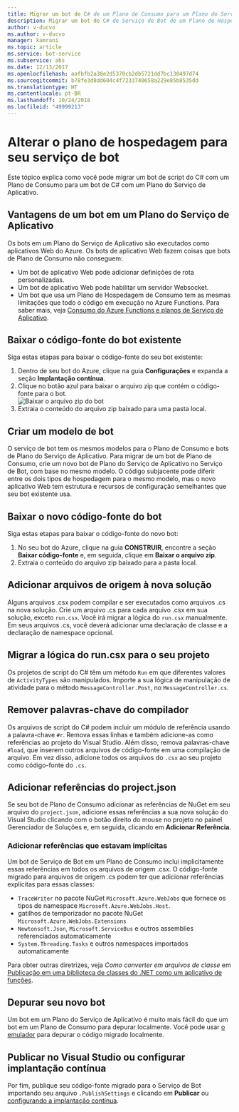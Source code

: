 ```yaml
---
title: Migrar um bot de C# de um Plano de Consumo para um Plano do Serviço de Aplicativo | Microsoft Docs
description: Migrar um bot de C# de Serviço de Bot de um Plano de Hospedagem de Consumo para um Plano de Hospedagem de Serviço de Aplicativo.
author: v-ducvo
ms.author: v-ducvo
manager: kamrani
ms.topic: article
ms.service: bot-service
ms.subservice: abs
ms.date: 12/13/2017
ms.openlocfilehash: aafbfb2a38e2d5370cb2db5721dd7bc130497d74
ms.sourcegitcommit: b78fe3d8dd604c4f7233740658a229e85b8535dd
ms.translationtype: HT
ms.contentlocale: pt-BR
ms.lasthandoff: 10/24/2018
ms.locfileid: "49999213"
---
```

# <a name="change-the-hosting-plan-for-your-bot-service"></a>Alterar o plano de hospedagem para seu serviço de bot

Este tópico explica como você pode migrar um bot de script do C# com um Plano de Consumo para um bot de C# com um Plano do Serviço de Aplicativo. 

## <a name="advantages-of-a-bot-on-an-app-service-plan"></a>Vantagens de um bot em um Plano do Serviço de Aplicativo

Os bots em um Plano do Serviço de Aplicativo são executados como aplicativos Web do Azure. Os bots de aplicativo Web fazem coisas que bots de Plano de Consumo não conseguem:

- Um bot de aplicativo Web pode adicionar definições de rota personalizadas.
- Um bot de aplicativo Web pode habilitar um servidor Websocket. 
- Um bot que usa um Plano de Hospedagem de Consumo tem as mesmas limitações que todo o código em execução no Azure Functions. Para saber mais, veja <a target='_blank' href='/azure/azure-functions/functions-scale'>Consumo do Azure Functions e planos de Serviço de Aplicativo</a>.

## <a name="download-your-existing-bot-source"></a>Baixar o código-fonte do bot existente

Siga estas etapas para baixar o código-fonte do seu bot existente:

1. Dentro de seu bot do Azure, clique na guia **Configurações** e expanda a seção **Implantação contínua**.  
2. Clique no botão azul para baixar o arquivo zip que contém o código-fonte para o bot.  
    ![Baixar o arquivo zip do bot](~/media/continuous-deployment-consumption-download.png)
3. Extraia o conteúdo do arquivo zip baixado para uma pasta local. 


## <a name="create-a-bot-template"></a>Criar um modelo de bot

O serviço de bot tem os mesmos modelos para o Plano de Consumo e bots de Plano do Serviço de Aplicativo. Para migrar de um bot de Plano de Consumo, crie um novo bot de Plano do Serviço de Aplicativo no Serviço de Bot, com base no mesmo modelo. O código subjacente pode diferir entre os dois tipos de hospedagem para o mesmo modelo, mas o novo aplicativo Web tem estrutura e recursos de configuração semelhantes que seu bot existente usa.

## <a name="download-the-new-bot-source"></a>Baixar o novo código-fonte do bot

Siga estas etapas para baixar o código-fonte do novo bot:

1. No seu bot do Azure, clique na guia **CONSTRUIR**, encontre a seção **Baixar código-fonte** e, em seguida, clique em **Baixar o arquivo zip**. 
2. Extraia o conteúdo do arquivo zip baixado para a pasta local.

## <a name="add-source-files-to-new-solution"></a>Adicionar arquivos de origem à nova solução

Alguns arquivos .csx podem compilar e ser executados como arquivos .cs na nova solução. Crie um arquivo .cs para cada arquivo .csx em sua solução, exceto `run.csx`. Você irá migrar a lógica do `run.csx` manualmente. Em seus arquivos .cs, você deverá adicionar uma declaração de classe e a declaração de namespace opcional.

## <a name="migrate-runcsx-logic-into-your-project"></a>Migrar a lógica do run.csx para o seu projeto

Os projetos de script do C# têm um método `Run` em que diferentes valores de `ActivityTypes` são manipulados. Importe a sua lógica de manipulação de atividade para o método `MessageController.Post`, no `MessageController.cs`.

## <a name="remove-compiler-keywords"></a>Remover palavras-chave do compilador

Os arquivos de script do C# podem incluir um módulo de referência usando a palavra-chave `#r`. Remova essas linhas e também adicione-as como referências ao projeto do Visual Studio. Além disso, remova palavras-chave `#load`, que inserem outros arquivos de código-fonte em uma compilação de arquivo. Em vez disso, adicione todos os arquivos do `.csx` ao seu projeto como código-fonte do `.cs`.

## <a name="add-references-from-projectjson"></a>Adicionar referências do project.json

Se seu bot de Plano de Consumo adicionar as referências de NuGet em seu arquivo do `project.json`, adicione essas referências a sua nova solução do Visual Studio clicando com o botão direito do mouse no projeto no painel Gerenciador de Soluções e, em seguida, clicando em **Adicionar Referência**.

### <a name="add-references-that-were-implicit"></a>Adicionar referências que estavam implícitas

Um bot de Serviço de Bot em um Plano de Consumo inclui implicitamente essas referências em todos os arquivos de origem .csx. O código-fonte migrado para arquivos de origem .cs podem ter que adicionar referências explícitas para essas classes:

- `TraceWriter` no pacote NuGet `Microsoft.Azure.WebJobs` que fornece os tipos de namespace `Microsoft.Azure.WebJobs.Host`. 
- gatilhos de temporizador no pacote NuGet `Microsoft.Azure.WebJobs.Extensions`
- `Newtonsoft.Json`, `Microsoft.ServiceBus` e outros assemblies referenciados automaticamente
- `System.Threading.Tasks` e outros namespaces importados automaticamente

Para obter outras diretrizes, veja *Como converter em arquivos de classe* em <a target='_blank' href='https://blogs.msdn.microsoft.com/appserviceteam/2017/03/16/publishing-a-net-class-library-as-a-function-app/'>Publicação em uma biblioteca de classes do .NET como um aplicativo de funções</a>.

## <a name="debug-your-new-bot"></a>Depurar seu novo bot

Um bot em um Plano do Serviço de Aplicativo é muito mais fácil do que um bot em um Plano de Consumo para depurar localmente. Você pode usar [o emulador](bot-service-debug-emulator.md) para depurar o código migrado localmente.

## <a name="publish-from-visual-studio-or-set-up-continuous-deployment"></a>Publicar no Visual Studio ou configurar implantação contínua

Por fim, publique seu código-fonte migrado para o Serviço de Bot importando seu arquivo `.PublishSettings` e clicando em **Publicar** ou [configurando a implantação contínua](bot-service-debug-bot.md).
